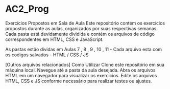 # AC2_Prog

Exercícios Propostos em Sala de Aula
Este repositório contém os exercícios propostos durante as aulas, organizados por suas respectivas semanas. Cada pasta está devidamente dividida e contém os arquivos de código correspondentes em HTML, CSS e JavaScript.


As pastas estão dividas em Aulas 7 , 8 , 9 , 10 , 11 - Cada arquivo esta com os codigos salvados - HTML / CSS / JS


[Outros arquivos relacionados]
Como Utilizar
Clone este repositório em sua máquina local.
Navegue até a pasta da aula desejada.
Abra os arquivos HTML em um navegador para visualizar os exercícios.
Edite os arquivos HTML, CSS e JS conforme necessário para realizar testes ou ajustes.
